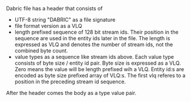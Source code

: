 Dabric file has a header that consists of
- UTF-8 string "DABRIC" as a file signature
- file format version as a VLQ
- length prefixed sequence of 128 bit stream ids. Their position in the sequence are used in the entity ids later in the file. The length is expressed as VLQ and denotes the number of stream ids, not the combined byte count.
- value types as a sequence like stream ids above. Each value type consists of byte size / entity id pair. Byte size is expressed as a VLQ. Zero means the value will be length prefixed wih a VLQ. Entity id:s are encoded as byte size prefixed array of VLQ:s. The first vlq referes to a position in the preceding stream id sequence.

After the header comes the body as a type value pair.